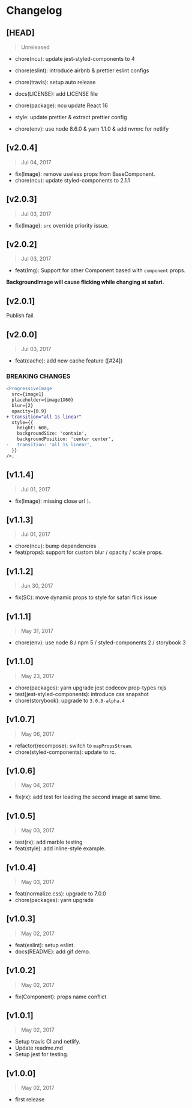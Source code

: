 # Changelog

## [HEAD]
> Unreleased

* chore(ncu): update jest-styled-components to 4
* chore(eslint): introduce airbnb & prettier eslint configs

* chore(travis): setup auto release
* docs(LICENSE): add LICENSE file
* chore(package): ncu update React 16
* style: update prettier & extract prettier config
* chore(env): use node 8.6.0 & yarn 1.1.0 & add nvmrc for netlify

## [v2.0.4]
> Jul 04, 2017

* fix(Image): remove useless props from BaseComponent.
* chore(ncu): update styled-components to 2.1.1

## [v2.0.3]
> Jul 03, 2017

* fix(Image): `src` override priority issue.

## [v2.0.2]
> Jul 03, 2017

* feat(Img): Support for other Component based with `component` props.

**BackgroundImage will cause flicking while changing at safari.**

## [v2.0.1]

Publish fail.

## [v2.0.0]
> Jul 03, 2017

* feat(cache): add new cache feature ([#24])

### BREAKING CHANGES

```diff
<ProgressiveImage
  src={image1}
  placeholder={image1X60}
  blur={2}
  opacity={0.9}
+ transition="all 1s linear"
  style={{
    height: 600,
    backgroundSize: 'contain',
    backgroundPosition: 'center center',
-   transition: 'all 1s linear',
  }}
/>,
```

## [v1.1.4]
> Jul 01, 2017

* fix(Image): missing close url `)`.

## [v1.1.3]
> Jul 01, 2017

* chore(ncu): bump dependencies
* feat(props): support for custom blur / opacity / scale props.

## [v1.1.2]
> Jun 30, 2017

* fix(SC): move dynamic props to style for safari flick issue

## [v1.1.1]
> May 31, 2017

* chore(env): use node 8 / npm 5 / styled-components 2 / storybook 3

## [v1.1.0]
> May 23, 2017

* chore(packages): yarn upgrade jest codecov prop-types rxjs
* test(jest-styled-components): introduce css snapshot
* chore(storybook): upgrade to `3.0.0-alpha.4`

## [v1.0.7]
> May 06, 2017

* refactor(recompose): switch to `mapPropsStream`.
* chore(styled-components): update to rc.

## [v1.0.6]
> May 04, 2017

* fix(rx): add test for loading the second image at same time.

## [v1.0.5]
> May 03, 2017

* test(rx): add marble testing
* feat(style): add inline-style example.

## [v1.0.4]
> May 03, 2017

* feat(normalize.css): upgrade to 7.0.0
* chore(packages): yarn upgrade

## [v1.0.3]
> May 02, 2017

* feat(eslint): setup eslint.
* docs(README): add gif demo.

## [v1.0.2]
> May 02, 2017

* fix(Component): props name conflict 

## [v1.0.1]
> May 02, 2017

* Setup travis CI and netlify.
* Update readme.md
* Setup jest for testing.

## [v1.0.0]
> May 02, 2017

* first release
